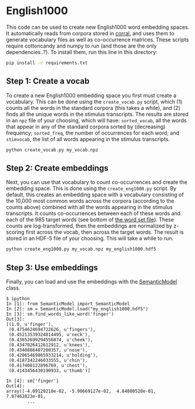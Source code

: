 # English1000

This code can be used to create new English1000 word embedding spaces. It automatically reads from corpora stored in [corral](http://c3-dtn01.corral.tacc.utexas.edu:9002), and uses them to generate vocabulary files as well as co-occurrence matrices. These scripts require cottoncandy and numpy to run (and those are the only dependencies..?). To install them, run this line in this directory:

```bash
pip install -r requirements.txt
```

## Step 1: Create a vocab
To create a new English1000 embedding space you first must create a vocabulary. This can be done using the `create_vocab.py` script, which (1) counts all the words in the standard corpora (this takes a while), and (2) finds all the unique words in the stimulus transcripts. The results are stored in an `npz` file of your choosing, which will have: `sorted_vocab`, all the words that appear in any of the standard corpora sorted by (decreasing) frequency; `sorted_freq`, the number of occurrences for each word; and `stimvocab`, the list of all words appearing in the stimulus transcripts.

```bash
python create_vocab.py my_vocab.npz
```

## Step 2: Create embeddings
Next, you can use that vocabulary to count co-occurrences and create the embedding space. This is done using the `create_eng1000.py` script. By default, this creates an embedding space with a vocabulary consisting of the 10,000 most common words across the corpora (according to the counts above) combined with all the words appearing in the stimulus transcripts. It counts co-occurrences between each of these words and each of the 985 target words (see bottom of [the word set file](textcore/word_sets.py)). These counts are log-transformed, then the embeddings are normalized by z-scoring first across the vocab, then across the target words. The result is stored in an HDF-5 file of your choosing. This will take a while to run.

```bash
python create_eng1000.py my_vocab.npz my_english1000.hdf5
```

## Step 3: Use embeddings
Finally, you can load and use the embeddings with the [SemanticModel](SemanticModel.py) class.

```
$ ipython
In [1]: from SemanticModel import SemanticModel
In [2]: sm = SemanticModel.load("my_english1000.hdf5")
In [3]: sm.find_words_like_word('finger')
Out[3]:
[(1.0, u'finger'),
 (0.4754624694722626, u'fingers'),
 (0.45213539324814495, u'neck'),
 (0.43652699294556874, u'cheek'),
 (0.4347026412612912, u'knees'),
 (0.4340886407280357, u'nose'),
 (0.42065469865933214, u'holding'),
 (0.4187342246033555, u'chin'),
 (0.417408122896769, u'chest'),
 (0.4143456430190933, u'thumb')]

In [4]: sm['finger']
Out[4]:
array([-4.09120218e-02, -5.90669127e-02,  4.84000528e-01,  7.87462823e-01,
        ...
```
